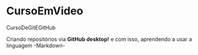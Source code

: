 # CursoEmVideo
 
 CursoDeGitEGitHub

Criando repositórios via **GitHub desktop!**
e com isso, aprendendo a usar a linguagem -Markdown-

